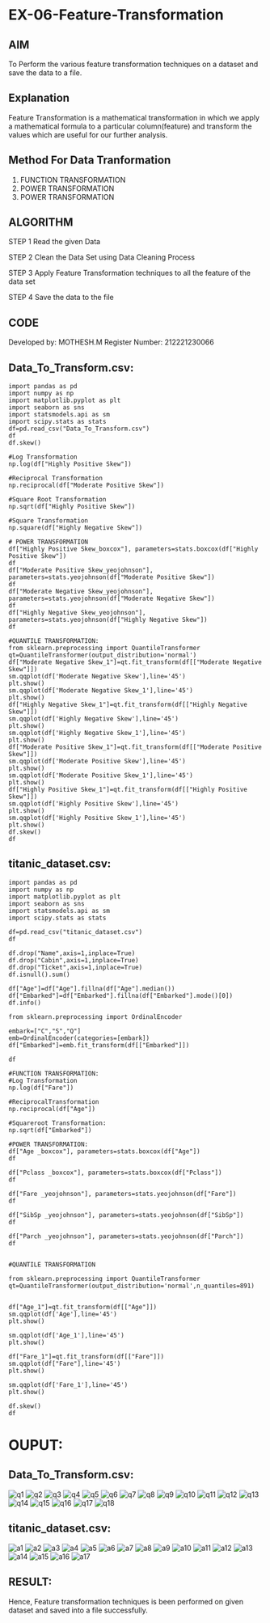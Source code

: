 # EX-06-Feature-Transformation
## AIM
To Perform the various feature transformation techniques on a dataset and save the data to a file.

## Explanation
Feature Transformation is a mathematical transformation in which we apply a mathematical formula to a particular column(feature) and transform the values which are useful for our further analysis.

## Method For Data Tranformation
1. FUNCTION TRANSFORMATION
2. POWER TRANSFORMATION
3. POWER TRANSFORMATION
## ALGORITHM
STEP 1
Read the given Data

STEP 2
Clean the Data Set using Data Cleaning Process

STEP 3
Apply Feature Transformation techniques to all the feature of the data set

STEP 4
Save the data to the file

## CODE
Developed by: MOTHESH.M
Register Number: 212221230066
## Data_To_Transform.csv:
```
import pandas as pd  
import numpy as np  
import matplotlib.pyplot as plt  
import seaborn as sns  
import statsmodels.api as sm  
import scipy.stats as stats 
df=pd.read_csv("Data_To_Transform.csv")  
df 
df.skew() 

#Log Transformation  
np.log(df["Highly Positive Skew"])  

#Reciprocal Transformation  
np.reciprocal(df["Moderate Positive Skew"])

#Square Root Transformation  
np.sqrt(df["Highly Positive Skew"])

#Square Transformation  
np.square(df["Highly Negative Skew"])

# POWER TRANSFORMATION
df["Highly Positive Skew_boxcox"], parameters=stats.boxcox(df["Highly Positive Skew"])  
df 
df["Moderate Positive Skew_yeojohnson"], parameters=stats.yeojohnson(df["Moderate Positive Skew"])  
df
df["Moderate Negative Skew_yeojohnson"], parameters=stats.yeojohnson(df["Moderate Negative Skew"])  
df
df["Highly Negative Skew_yeojohnson"], parameters=stats.yeojohnson(df["Highly Negative Skew"])  
df

#QUANTILE TRANSFORMATION:  
from sklearn.preprocessing import QuantileTransformer   
qt=QuantileTransformer(output_distribution='normal')
df["Moderate Negative Skew_1"]=qt.fit_transform(df[["Moderate Negative Skew"]])  
sm.qqplot(df['Moderate Negative Skew'],line='45')  
plt.show()
sm.qqplot(df['Moderate Negative Skew_1'],line='45')  
plt.show()
df["Highly Negative Skew_1"]=qt.fit_transform(df[["Highly Negative Skew"]])  
sm.qqplot(df['Highly Negative Skew'],line='45')  
plt.show()  
sm.qqplot(df['Highly Negative Skew_1'],line='45')  
plt.show()
df["Moderate Positive Skew_1"]=qt.fit_transform(df[["Moderate Positive Skew"]])  
sm.qqplot(df['Moderate Positive Skew'],line='45')  
plt.show()  
sm.qqplot(df['Moderate Positive Skew_1'],line='45')  
plt.show() 
df["Highly Positive Skew_1"]=qt.fit_transform(df[["Highly Positive Skew"]])  
sm.qqplot(df['Highly Positive Skew'],line='45')  
plt.show()  
sm.qqplot(df['Highly Positive Skew_1'],line='45')  
plt.show() 
df.skew()  
df 
```
## titanic_dataset.csv:
```
import pandas as pd  
import numpy as np  
import matplotlib.pyplot as plt  
import seaborn as sns  
import statsmodels.api as sm  
import scipy.stats as stats  

df=pd.read_csv("titanic_dataset.csv")  
df  

df.drop("Name",axis=1,inplace=True)  
df.drop("Cabin",axis=1,inplace=True)  
df.drop("Ticket",axis=1,inplace=True)  
df.isnull().sum()  

df["Age"]=df["Age"].fillna(df["Age"].median())  
df["Embarked"]=df["Embarked"].fillna(df["Embarked"].mode()[0])  
df.info()  

from sklearn.preprocessing import OrdinalEncoder  
 
embark=["C","S","Q"]  
emb=OrdinalEncoder(categories=[embark])  
df["Embarked"]=emb.fit_transform(df[["Embarked"]])  

df  

#FUNCTION TRANSFORMATION:  
#Log Transformation  
np.log(df["Fare"])  

#ReciprocalTransformation  
np.reciprocal(df["Age"])  

#Squareroot Transformation:  
np.sqrt(df["Embarked"])  

#POWER TRANSFORMATION:  
df["Age _boxcox"], parameters=stats.boxcox(df["Age"])  
df  

df["Pclass _boxcox"], parameters=stats.boxcox(df["Pclass"])    
df    

df["Fare _yeojohnson"], parameters=stats.yeojohnson(df["Fare"])  
df  

df["SibSp _yeojohnson"], parameters=stats.yeojohnson(df["SibSp"])  
df  

df["Parch _yeojohnson"], parameters=stats.yeojohnson(df["Parch"])  
df  


#QUANTILE TRANSFORMATION  

from sklearn.preprocessing import QuantileTransformer   
qt=QuantileTransformer(output_distribution='normal',n_quantiles=891)  


df["Age_1"]=qt.fit_transform(df[["Age"]])  
sm.qqplot(df['Age'],line='45')  
plt.show()  

sm.qqplot(df['Age_1'],line='45')  
plt.show()  

df["Fare_1"]=qt.fit_transform(df[["Fare"]])  
sm.qqplot(df["Fare"],line='45')  
plt.show()  

sm.qqplot(df['Fare_1'],line='45')  
plt.show()  

df.skew()  
df  
```

# OUPUT:
## Data_To_Transform.csv:
![q1](https://user-images.githubusercontent.com/94170892/169091056-13f864c2-ad8e-4600-b498-98b614564cb8.png)
![q2](https://user-images.githubusercontent.com/94170892/169091079-ccdba71e-aa2e-4d25-ad5c-a3cb37ec5021.png)
![q3](https://user-images.githubusercontent.com/94170892/169091105-d70d101a-8608-4bb5-ab76-4911203d957f.png)
![q4](https://user-images.githubusercontent.com/94170892/169091124-44f376b7-3d5f-49c6-ae7b-7b4206e1b1c2.png)
![q5](https://user-images.githubusercontent.com/94170892/169091149-c57f7359-5055-441f-8bfe-4c09416bcc4e.png)
![q6](https://user-images.githubusercontent.com/94170892/169091175-5c1800c3-f19a-44bf-b780-c2d6f31222fa.png)
![q7](https://user-images.githubusercontent.com/94170892/169091238-cbf5f907-b633-45c5-aedb-bb7562fda155.png)
![q8](https://user-images.githubusercontent.com/94170892/169091263-c5654a40-b762-4216-a608-7289510cbae7.png)
![q9](https://user-images.githubusercontent.com/94170892/169091296-bd8463bd-c26c-42eb-a6af-467485de2a9f.png)
![q10](https://user-images.githubusercontent.com/94170892/169091330-711b0400-d533-46a0-994d-f863e162ca49.png)
![q11](https://user-images.githubusercontent.com/94170892/169091355-9d56412a-cd34-4e08-a6d7-b13552008f03.png)
![q12](https://user-images.githubusercontent.com/94170892/169091392-1ff9029c-71c4-4ccc-875e-4db8b035703b.png)
![q13](https://user-images.githubusercontent.com/94170892/169091420-9e84289a-9011-4a91-92c6-3aa5d15293f0.png)
![q14](https://user-images.githubusercontent.com/94170892/169091457-c388fabb-0601-4bac-806e-3e716c52b11a.png)
![q15](https://user-images.githubusercontent.com/94170892/169091480-15ac30ed-1bc7-4c4b-a202-702cdb887026.png)
![q16](https://user-images.githubusercontent.com/94170892/169091519-6c11a509-b03f-4874-acef-c4ac10844403.png)
![q17](https://user-images.githubusercontent.com/94170892/169091545-390f61a8-bb95-49c8-83e7-0810e4ca98ea.png)
![q18](https://user-images.githubusercontent.com/94170892/169091575-459e9b44-4d2c-45c4-a96d-1dc003003ad3.png)

## titanic_dataset.csv:
![a1](https://user-images.githubusercontent.com/94170892/169091714-39e385cd-0317-4124-a191-3ede2a57b6d2.png)
![a2](https://user-images.githubusercontent.com/94170892/169091731-2b229145-5dda-410d-9943-59496cd5afc7.png)
![a3](https://user-images.githubusercontent.com/94170892/169091754-5d51b2ae-9cf8-42e1-a7ff-b8aabf7bc80b.png)
![a4](https://user-images.githubusercontent.com/94170892/169091778-23180e1a-6133-4de6-b994-5f02dd3b0bea.png)
![a5](https://user-images.githubusercontent.com/94170892/169091835-80b58ff2-67f7-4ee2-8127-007b7f8e8f6d.png)
![a6](https://user-images.githubusercontent.com/94170892/169091853-65ef9ff8-82dd-4597-9eb3-c6774c56e784.png)
![a7](https://user-images.githubusercontent.com/94170892/169091876-409d8dfd-90e9-4cfb-9943-5cacadaed73d.png)
![a8](https://user-images.githubusercontent.com/94170892/169091905-05e5093f-ebbf-4c7c-90ff-f070ae6668d6.png)
![a9](https://user-images.githubusercontent.com/94170892/169091920-99ef3348-fe94-44cc-85b4-580669f932ca.png)
![a10](https://user-images.githubusercontent.com/94170892/169091935-906ea2c4-9009-4af7-935d-726f5a8005de.png)
![a11](https://user-images.githubusercontent.com/94170892/169091969-0c559e77-4567-4862-8ee4-62175c931ab4.png)
![a12](https://user-images.githubusercontent.com/94170892/169092003-7428d7b3-e66c-42f7-ae32-e5edddc251cc.png)
![a13](https://user-images.githubusercontent.com/94170892/169092029-42968eba-bb98-42f7-9795-517f6d217dee.png)
![a14](https://user-images.githubusercontent.com/94170892/169092068-9e97a276-6fbe-47e2-8500-37af1baf4311.png)
![a15](https://user-images.githubusercontent.com/94170892/169092095-e0bad243-c293-4ad0-9110-9ff92978c829.png)
![a16](https://user-images.githubusercontent.com/94170892/169092133-e3c5bf0d-ccd5-467e-9651-a4be7ec3b0ca.png)
![a17](https://user-images.githubusercontent.com/94170892/169092154-4584b62d-ab6c-47d7-807c-f0d7b9eaef63.png)

## RESULT:
Hence, Feature transformation techniques is been performed on given dataset and saved into a file successfully.
